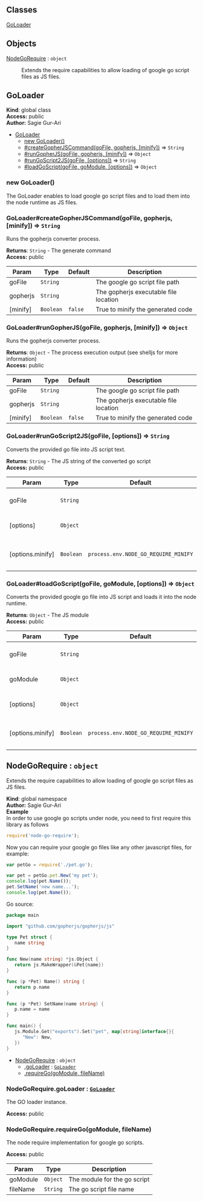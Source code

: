 ## Classes

<dl>
<dt><a href="#GoLoader">GoLoader</a></dt>
<dd></dd>
</dl>

## Objects

<dl>
<dt><a href="#NodeGoRequire">NodeGoRequire</a> : <code>object</code></dt>
<dd><p>Extends the require capabilities to allow loading of google go
script files as JS files.</p>
</dd>
</dl>

<a name="GoLoader"></a>

## GoLoader
**Kind**: global class  
**Access:** public  
**Author:** Sagie Gur-Ari  

* [GoLoader](#GoLoader)
    * [new GoLoader()](#new_GoLoader_new)
    * [#createGopherJSCommand(goFile, gopherjs, [minify])](#GoLoader+createGopherJSCommand) ⇒ <code>String</code>
    * [#runGopherJS(goFile, gopherjs, [minify])](#GoLoader+runGopherJS) ⇒ <code>Object</code>
    * [#runGoScript2JS(goFile, [options])](#GoLoader+runGoScript2JS) ⇒ <code>String</code>
    * [#loadGoScript(goFile, goModule, [options])](#GoLoader+loadGoScript) ⇒ <code>Object</code>

<a name="new_GoLoader_new"></a>

### new GoLoader()
The GoLoader enables to load google go script files and to load them into the
node runtime as JS files.

<a name="GoLoader+createGopherJSCommand"></a>

### GoLoader#createGopherJSCommand(goFile, gopherjs, [minify]) ⇒ <code>String</code>
Runs the gopherjs converter process.

**Returns**: <code>String</code> - The generate command  
**Access:** public  

| Param | Type | Default | Description |
| --- | --- | --- | --- |
| goFile | <code>String</code> |  | The google go script file path |
| gopherjs | <code>String</code> |  | The gopherjs executable file location |
| [minify] | <code>Boolean</code> | <code>false</code> | True to minify the generated code |

<a name="GoLoader+runGopherJS"></a>

### GoLoader#runGopherJS(goFile, gopherjs, [minify]) ⇒ <code>Object</code>
Runs the gopherjs converter process.

**Returns**: <code>Object</code> - The process execution output (see shelljs for more information)  
**Access:** public  

| Param | Type | Default | Description |
| --- | --- | --- | --- |
| goFile | <code>String</code> |  | The google go script file path |
| gopherjs | <code>String</code> |  | The gopherjs executable file location |
| [minify] | <code>Boolean</code> | <code>false</code> | True to minify the generated code |

<a name="GoLoader+runGoScript2JS"></a>

### GoLoader#runGoScript2JS(goFile, [options]) ⇒ <code>String</code>
Converts the provided go file into JS script text.

**Returns**: <code>String</code> - The JS string of the converted go script  
**Access:** public  

| Param | Type | Default | Description |
| --- | --- | --- | --- |
| goFile | <code>String</code> |  | The google go script file path |
| [options] | <code>Object</code> |  | Optional runtime options |
| [options.minify] | <code>Boolean</code> | <code>process.env.NODE_GO_REQUIRE_MINIFY</code> | True to minify the generated code |

<a name="GoLoader+loadGoScript"></a>

### GoLoader#loadGoScript(goFile, goModule, [options]) ⇒ <code>Object</code>
Converts the provided google go file into JS script and loads it into
the node runtime.

**Returns**: <code>Object</code> - The JS module  
**Access:** public  

| Param | Type | Default | Description |
| --- | --- | --- | --- |
| goFile | <code>String</code> |  | The go script file path |
| goModule | <code>Object</code> |  | The module for the go script |
| [options] | <code>Object</code> |  | Optional runtime options |
| [options.minify] | <code>Boolean</code> | <code>process.env.NODE_GO_REQUIRE_MINIFY</code> | True to minify the generated code |

<a name="NodeGoRequire"></a>

## NodeGoRequire : <code>object</code>
Extends the require capabilities to allow loading of google go
script files as JS files.

**Kind**: global namespace  
**Author:** Sagie Gur-Ari  
**Example**  
In order to use google go scripts under node, you need to first require this library as follows
```js
require('node-go-require');
```
Now you can require your google go files like any other javascript files, for example:
```js
var petGo = require('./pet.go');

var pet = petGo.pet.New('my pet');
console.log(pet.Name());
pet.SetName('new name...');
console.log(pet.Name());
```
Go source:
```go
package main

import "github.com/gopherjs/gopherjs/js"

type Pet struct {
   name string
}

func New(name string) *js.Object {
   return js.MakeWrapper(&Pet{name})
}

func (p *Pet) Name() string {
   return p.name
}

func (p *Pet) SetName(name string) {
   p.name = name
}

func main() {
   js.Module.Get("exports").Set("pet", map[string]interface{}{
      "New": New,
   })
}
```

* [NodeGoRequire](#NodeGoRequire) : <code>object</code>
    * [.goLoader](#NodeGoRequire.goLoader) : <code>[GoLoader](#GoLoader)</code>
    * [.requireGo(goModule, fileName)](#NodeGoRequire.requireGo)

<a name="NodeGoRequire.goLoader"></a>

### NodeGoRequire.goLoader : <code>[GoLoader](#GoLoader)</code>
The GO loader instance.

**Access:** public  
<a name="NodeGoRequire.requireGo"></a>

### NodeGoRequire.requireGo(goModule, fileName)
The node require implementation for google go scripts.

**Access:** public  

| Param | Type | Description |
| --- | --- | --- |
| goModule | <code>Object</code> | The module for the go script |
| fileName | <code>String</code> | The go script file name |

